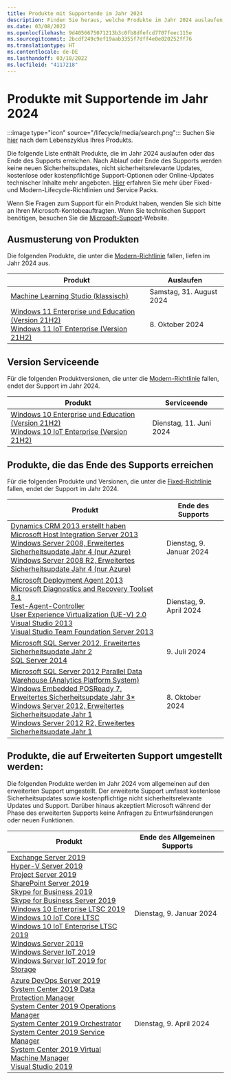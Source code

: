```yaml
---
title: Produkte mit Supportende im Jahr 2024
description: Finden Sie heraus, welche Produkte im Jahr 2024 auslaufen, das Ende des Supports erreichen oder vom allgemeinen Support auf den erweiterten Support umgestellt werden.
ms.date: 03/08/2022
ms.openlocfilehash: 9d4056675071213b3c0fb8dfefcd7707feec115e
ms.sourcegitcommit: 2bcdf249c9ef19aab3355f7dff4e0e020252ff76
ms.translationtype: HT
ms.contentlocale: de-DE
ms.lasthandoff: 03/18/2022
ms.locfileid: "4117218"
---
```

# <a name="products-ending-support-in-2024"></a>Produkte mit Supportende im Jahr 2024

:::image type="icon" source="/lifecycle/media/search.png":::
Suchen Sie [hier](/lifecycle/products/) nach dem Lebenszyklus Ihres Produkts.

Die folgende Liste enthält Produkte, die im Jahr 2024 auslaufen oder das Ende des Supports erreichen. Nach Ablauf oder Ende des Supports werden keine neuen Sicherheitsupdates, nicht sicherheitsrelevante Updates, kostenlose oder kostenpflichtige Support-Optionen oder Online-Updates technischer Inhalte mehr angeboten. [Hier](/lifecycle/overview/product-end-of-support-overview) erfahren Sie mehr über Fixed- und Modern-Lifecycle-Richtlinien und Service Packs.

Wenn Sie Fragen zum Support für ein Produkt haben, wenden Sie sich bitte an Ihren Microsoft-Kontobeauftragten. Wenn Sie technischen Support benötigen, besuchen Sie die [Microsoft-Support](https://support.microsoft.com/contactus/?ws=support)-Website.

## <a name="product-retirements"></a>Ausmusterung von Produkten

Die folgenden Produkte, die unter die [Modern-Richtlinie](/lifecycle/policies/modern) fallen, liefen im Jahr 2024 aus.

| Produkt | Auslaufen |
| --- | --- |
| [Machine Learning Studio (klassisch)](/lifecycle/products/machine-learning-studio-classic?branch=live)<br> | Samstag, 31. August 2024 |
| [Windows 11 Enterprise und Education (Version 21H2)](/lifecycle/products/windows-11-enterprise-and-education-version-21h2?branch=live)<br>[Windows 11 IoT Enterprise (Version 21H2)](/lifecycle/products/windows-11-iot-enterprise-version-21h2?branch=live)<br> | 8. Oktober 2024 |


## <a name="release-end-of-servicing"></a>Version Serviceende

Für die folgenden Produktversionen, die unter die [Modern-Richtlinie](/lifecycle/policies/modern) fallen, endet der Support im Jahr 2024.

| Produkt | Serviceende |
| --- | --- |
| [Windows 10 Enterprise und Education (Version 21H2)](/lifecycle/products/windows-10-enterprise-and-education?branch=live)<br>[Windows 10 IoT Enterprise (Version 21H2)](/lifecycle/products/windows-10-iot-enterprise?branch=live)<br> | Dienstag, 11. Juni 2024 |


## <a name="products-reaching-end-of-support"></a>Produkte, die das Ende des Supports erreichen

Für die folgenden Produkte und Versionen, die unter die [Fixed-Richtlinie](/lifecycle/policies/fixed) fallen, endet der Support im Jahr 2024.

| Produkt | Ende des Supports |
| --- | --- |
| [Dynamics CRM 2013 erstellt haben](/lifecycle/products/dynamics-crm-2013?branch=live)<br>[Microsoft Host Integration Server 2013](/lifecycle/products/microsoft-host-integration-server-2013?branch=live)<br>[Windows Server 2008, Erweitertes Sicherheitsupdate Jahr 4 (nur Azure)](/lifecycle/products/windows-server-2008?branch=live)<br>[Windows Server 2008 R2, Erweitertes Sicherheitsupdate Jahr 4 (nur Azure)](/lifecycle/products/windows-server-2008-r2?branch=live)<br> | Dienstag, 9. Januar 2024 |
| [Microsoft Deployment Agent 2013](/lifecycle/products/microsoft-deployment-agent-2013?branch=live)<br>[Microsoft Diagnostics and Recovery Toolset 8.1](/lifecycle/products/microsoft-diagnostics-and-recovery-toolset-81?branch=live)<br>[Test-Agent-Controller](/lifecycle/products/test-agent-controller?branch=live)<br>[User Experience Virtualization (UE-V) 2.0](/lifecycle/products/user-experience-virtualization-uev-20?branch=live)<br>[Visual Studio 2013](/lifecycle/products/visual-studio-2013?branch=live)<br>[Visual Studio Team Foundation Server 2013](/lifecycle/products/visual-studio-team-foundation-server-2013?branch=live)<br> | Dienstag, 9. April 2024 |
| [Microsoft SQL Server 2012, Erweitertes Sicherheitsupdate Jahr 2](/lifecycle/products/microsoft-sql-server-2012?branch=live)<br>[SQL Server 2014](/lifecycle/products/sql-server-2014?branch=live)<br> | 9. Juli 2024 |
| [Microsoft SQL Server 2012 Parallel Data Warehouse (Analytics Platform System)](/lifecycle/products/microsoft-sql-server-2012-parallel-data-warehouse-analytics-platform-system?branch=live)<br>[Windows Embedded POSReady 7, Erweitertes Sicherheitsupdate Jahr 3*](/lifecycle/products/windows-embedded-posready-7?branch=live)<br>[Windows Server 2012, Erweitertes Sicherheitsupdate Jahr 1](/lifecycle/products/windows-server-2012?branch=live)<br>[Windows Server 2012 R2, Erweitertes Sicherheitsupdate Jahr 1](/lifecycle/products/windows-server-2012-r2?branch=live)<br> | 8. Oktober 2024 |


## <a name="products-moving-to-extended-support"></a>Produkte, die auf Erweiterten Support umgestellt werden:

Die folgenden Produkte werden im Jahr 2024 vom allgemeinen auf den erweiterten Support umgestellt. Der erweiterte Support umfasst kostenlose Sicherheitsupdates sowie kostenpflichtige nicht sicherheitsrelevante Updates und Support. Darüber hinaus akzeptiert Microsoft während der Phase des erweiterten Supports keine Anfragen zu Entwurfsänderungen oder neuen Funktionen.

| Produkt | Ende des Allgemeinen Supports |
| --- | --- |
| [Exchange Server 2019](/lifecycle/products/exchange-server-2019?branch=live)<br>[Hyper-V Server 2019](/lifecycle/products/hyperv-server-2019?branch=live)<br>[Project Server 2019](/lifecycle/products/project-server-2019?branch=live)<br>[SharePoint Server 2019](/lifecycle/products/sharepoint-server-2019?branch=live)<br>[Skype for Business 2019](/lifecycle/products/skype-for-business-2019?branch=live)<br>[Skype for Business Server 2019](/lifecycle/products/skype-for-business-server-2019?branch=live)<br>[Windows 10 Enterprise LTSC 2019](/lifecycle/products/windows-10-enterprise-ltsc-2019?branch=live)<br>[Windows 10 IoT Core LTSC](/lifecycle/products/windows-10-iot-core-ltsc?branch=live)<br>[Windows 10 IoT Enterprise LTSC 2019](/lifecycle/products/windows-10-iot-enterprise-ltsc-2019?branch=live)<br>[Windows Server 2019](/lifecycle/products/windows-server-2019?branch=live)<br>[Windows Server IoT 2019](/lifecycle/products/windows-server-iot-2019?branch=live)<br>[Windows Server IoT 2019 for Storage](/lifecycle/products/windows-server-iot-2019-for-storage?branch=live)<br> | Dienstag, 9. Januar 2024 |
| [Azure DevOps Server 2019](/lifecycle/products/azure-devops-server-2019?branch=live)<br>[System Center 2019 Data Protection Manager](/lifecycle/products/system-center-2019-data-protection-manager?branch=live)<br>[System Center 2019 Operations Manager](/lifecycle/products/system-center-2019-operations-manager?branch=live)<br>[System Center 2019 Orchestrator](/lifecycle/products/system-center-2019-orchestrator?branch=live)<br>[System Center 2019 Service Manager](/lifecycle/products/system-center-2019-service-manager?branch=live)<br>[System Center 2019 Virtual Machine Manager](/lifecycle/products/system-center-2019-virtual-machine-manager?branch=live)<br>[Visual Studio 2019](/lifecycle/products/visual-studio-2019?branch=live)<br> | Dienstag, 9. April 2024 |
